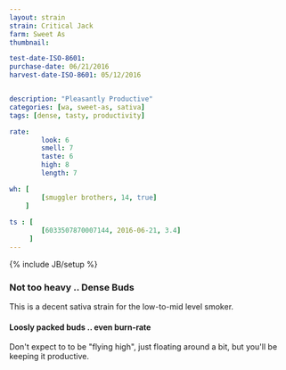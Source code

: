 ```yaml
---
layout: strain
strain: Critical Jack
farm: Sweet As
thumbnail: 

test-date-ISO-8601: 
purchase-date: 06/21/2016
harvest-date-ISO-8601: 05/12/2016


description: "Pleasantly Productive"
categories: [wa, sweet-as, sativa]
tags: [dense, tasty, productivity]

rate:
        look: 6
        smell: 7
        taste: 6
        high: 8
        length: 7

wh: [
        [smuggler brothers, 14, true]
    ]
        
ts : [
        [6033507870007144, 2016-06-21, 3.4]
     ]
---
```

{% include JB/setup %}

### Not too heavy .. Dense Buds

This is a decent sativa strain for the low-to-mid level smoker.

#### Loosly packed buds .. even burn-rate

Don't expect to to be "flying high", just floating around a bit,
but you'll be keeping it productive. 